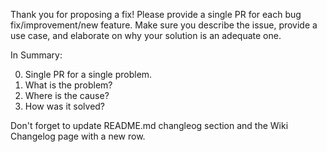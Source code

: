 Thank you for proposing a fix!  Please provide a single PR for each bug fix/improvement/new feature. 
Make sure you describe the issue, provide a use case, and elaborate on why your solution is an adequate one.

In Summary:

0. Single PR for a single problem.
1. What is the problem?
2. Where is the cause?
3. How was it solved?

Don't forget to update README.md changleog section and the Wiki Changelog page with a new row. 
